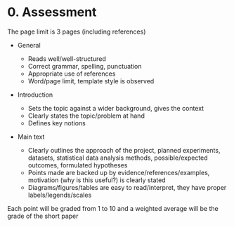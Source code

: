 # 0. Assessment

The page limit is 3 pages (including references)

- General
    - Reads well/well-structured
    - Correct grammar, spelling, punctuation
    - Appropriate use of references
    - Word/page limit, template style is observed

- Introduction
    - Sets the topic against a wider background, gives the context
    - Clearly states the topic/problem at hand
    - Defines key notions

- Main text
    - Clearly outlines the approach of the project, planned experiments, datasets, statistical data analysis methods, possible/expected outcomes, formulated hypotheses
    - Points made are backed up by evidence/references/examples, motivation (why is this useful?) is clearly stated
    - Diagrams/figures/tables are easy to read/interpret, they have proper labels/legends/scales

Each point will be graded from 1 to 10 and a weighted average will be the grade of the short paper
